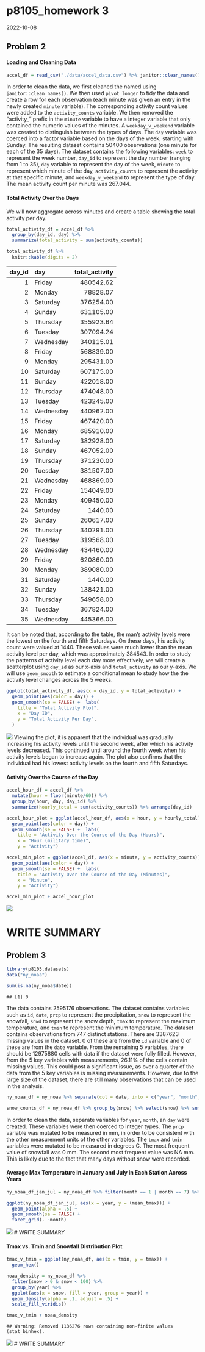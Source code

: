 p8105_homework 3
================
2022-10-08

## Problem 2

#### Loading and Cleaning Data

``` r
accel_df = read_csv("./data/accel_data.csv") %>% janitor::clean_names() %>% pivot_longer(-c(week, day_id, day), names_to = "minute", values_to = "activity_counts") %>% mutate(minute = as.integer(gsub('[activity_]', '', minute))) %>% mutate(weekday_v_weekend = ifelse(day == "Saturday" | day == "Sunday", "Weekend", "Weekday")) %>% mutate(day = factor(day, levels = c("Sunday", "Monday", "Tuesday", "Wednesday", "Thursday", "Friday", "Saturday")), weekday_v_weekend = as.factor(weekday_v_weekend))
```

In order to clean the data, we first cleaned the named using
`janitor::clean_names()`. We then used `pivot_longer` to tidy the data
and create a row for each observation (each minute was given an entry in
the newly created `minute` variable). The corresponding activity count
values were added to the `activity_counts` variable. We then removed the
“activity\_” prefix in the `minute` variable to have a integer variable
that only contained the numeric values of the minutes. A
`weekday_v_weekend` variable was created to distinguish between the
types of days. The `day` variable was coerced into a factor variable
based on the days of the week, starting with Sunday. The resulting
dataset contains 50400 observations (one minute for each of the 35
days). The dataset contains the following variables: `week` to represent
the week number, `day_id` to represent the day number (ranging from 1 to
35), `day` variable to represent the day of the week, `minute` to
represent which minute of the day, `activity_counts` to represent the
activity at that specific minute, and `weekday_v_weekend` to represent
the type of day. The mean activity count per minute was 267.044.

#### Total Activity Over the Days

We will now aggregate across minutes and create a table showing the
total activity per day.

``` r
total_activity_df = accel_df %>%
  group_by(day_id, day) %>%
  summarize(total_activity = sum(activity_counts))

total_activity_df %>%
  knitr::kable(digits = 2)
```

| day_id | day       | total_activity |
|-------:|:----------|---------------:|
|      1 | Friday    |      480542.62 |
|      2 | Monday    |       78828.07 |
|      3 | Saturday  |      376254.00 |
|      4 | Sunday    |      631105.00 |
|      5 | Thursday  |      355923.64 |
|      6 | Tuesday   |      307094.24 |
|      7 | Wednesday |      340115.01 |
|      8 | Friday    |      568839.00 |
|      9 | Monday    |      295431.00 |
|     10 | Saturday  |      607175.00 |
|     11 | Sunday    |      422018.00 |
|     12 | Thursday  |      474048.00 |
|     13 | Tuesday   |      423245.00 |
|     14 | Wednesday |      440962.00 |
|     15 | Friday    |      467420.00 |
|     16 | Monday    |      685910.00 |
|     17 | Saturday  |      382928.00 |
|     18 | Sunday    |      467052.00 |
|     19 | Thursday  |      371230.00 |
|     20 | Tuesday   |      381507.00 |
|     21 | Wednesday |      468869.00 |
|     22 | Friday    |      154049.00 |
|     23 | Monday    |      409450.00 |
|     24 | Saturday  |        1440.00 |
|     25 | Sunday    |      260617.00 |
|     26 | Thursday  |      340291.00 |
|     27 | Tuesday   |      319568.00 |
|     28 | Wednesday |      434460.00 |
|     29 | Friday    |      620860.00 |
|     30 | Monday    |      389080.00 |
|     31 | Saturday  |        1440.00 |
|     32 | Sunday    |      138421.00 |
|     33 | Thursday  |      549658.00 |
|     34 | Tuesday   |      367824.00 |
|     35 | Wednesday |      445366.00 |

It can be noted that, according to the table, the man’s activity levels
were the lowest on the fourth and fifth Saturdays. On these days, his
activity count were valued at 1440. These values were much lower than
the mean activity level per day, which was approximately 384543. In
order to study the patterns of activity level each day more effectively,
we will create a scatterplot using `day_id` as our x-axis and
`total_activity` as our y-axis. We will use `geom_smooth` to estimate a
conditional mean to study how the the activity level changes across the
5 weeks.

``` r
ggplot(total_activity_df, aes(x = day_id, y = total_activity)) + 
  geom_point(aes(color = day)) +
  geom_smooth(se = FALSE) +  labs(
    title = "Total Activity Plot",
    x = "Day ID",
    y = "Total Activity Per Day",
  )
```

![](p8105_hw3_si2426_files/figure-gfm/unnamed-chunk-3-1.png)<!-- -->
Viewing the plot, it is apparent that the individual was gradually
increasing his activity levels until the second week, after which his
activity levels decreased. This continued until around the fourth week
when his activity levels began to increase again. The plot also confirms
that the individual had his lowest activity levels on the fourth and
fifth Saturdays.

#### Activity Over the Course of the Day

``` r
accel_hour_df = accel_df %>% 
  mutate(hour = floor(minute/60)) %>% 
  group_by(hour, day, day_id) %>% 
  summarize(hourly_total = sum(activity_counts)) %>% arrange(day_id)

accel_hour_plot = ggplot(accel_hour_df, aes(x = hour, y = hourly_total)) + 
  geom_point(aes(color = day)) +
  geom_smooth(se = FALSE) +  labs(
    title = "Activity Over the Course of the Day (Hours)",
    x = "Hour (military time)",
    y = "Activity")

accel_min_plot = ggplot(accel_df, aes(x = minute, y = activity_counts)) + 
  geom_point(aes(color = day)) +
  geom_smooth(se = FALSE) +  labs(
    title = "Activity Over the Course of the Day (Minutes)",
    x = "Minute",
    y = "Activity")

accel_min_plot + accel_hour_plot
```

![](p8105_hw3_si2426_files/figure-gfm/unnamed-chunk-4-1.png)<!-- -->

# WRITE SUMMARY

## Problem 3

``` r
library(p8105.datasets)
data("ny_noaa")

sum(is.na(ny_noaa$date))
```

    ## [1] 0

The data contains 2595176 observations. The dataset contains variables
such as `id`, `date`, `prcp` to represent the precipitation, `snow` to
represent the snowfall, `snwd` to represent the snow depth, `tmax` to
represent the maximum temperature, and `tmin` to represent the minimum
temperature. The dataset contains observations from 747 distinct
stations. There are 3387623 missing values in the dataset. 0 of these
are from the `id` variable and 0 of these are from the `date` variable.
From the remaining 5 variables, there should be 12975880 cells with data
if the dataset were fully filled. However, from the 5 key variables with
measurements, 26.11% of the cells contain missing values. This could
post a significant issue, as over a quarter of the data from the 5 key
variables is missing measurements. However, due to the large size of the
dataset, there are still many observations that can be used in the
analysis.

``` r
ny_noaa_df = ny_noaa %>% separate(col = date, into = c("year", "month", "day")) %>% mutate(year = as.integer(year), month = as.integer(month), day = as.integer(day)) %>% mutate(prcp = prcp/10, tmax = as.numeric(tmax)/10, tmin = as.numeric(tmin)/10)

snow_counts_df = ny_noaa_df %>% group_by(snow) %>% select(snow) %>% summarize(count = n()) %>% arrange(-count)
```

In order to clean the data, separate variables for `year`, `month`, an
`day` were created. These variables were then coerced to integer types.
The `prcp` variable was mutated to be measured in mm, in order to be
consistent with the other measurement units of the other variables. The
`tmax` and `tmin` variables were mutated to be measured in degrees C.
The most frequent value of snowfall was 0 mm. The second most frequent
value was NA mm. This is likely due to the fact that many days without
snow were recorded.

#### Average Max Temperature in January and July in Each Station Across Years

``` r
ny_noaa_df_jan_jul = ny_noaa_df %>% filter(month == 1 | month == 7) %>% group_by(id, month, year) %>% drop_na(tmax) %>% summarize(mean_tmax = mean(tmax, na.rm = FALSE))

ggplot(ny_noaa_df_jan_jul, aes(x = year, y = (mean_tmax))) + 
  geom_point(alpha = .5) +
  geom_smooth(se = FALSE) + 
  facet_grid(. ~month)
```

![](p8105_hw3_si2426_files/figure-gfm/unnamed-chunk-7-1.png)<!-- --> \#
WRITE SUMMARY

#### Tmax vs. Tmin and Snowfall Distribution Plot

``` r
tmax_v_tmin = ggplot(ny_noaa_df, aes(x = tmin, y = tmax)) + 
  geom_hex()

noaa_density = ny_noaa_df %>% 
  filter(snow > 0 & snow < 100) %>% 
  group_by(year) %>%
  ggplot(aes(x = snow, fill = year, group = year)) + 
  geom_density(alpha = .1, adjust = .5) +
  scale_fill_viridis()

tmax_v_tmin + noaa_density
```

    ## Warning: Removed 1136276 rows containing non-finite values (stat_binhex).

![](p8105_hw3_si2426_files/figure-gfm/unnamed-chunk-8-1.png)<!-- --> \#
WRITE SUMMARY
